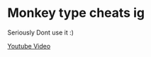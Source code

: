 # Monkey type cheats ig 

Seriously Dont use it :) 

[Youtube Video](https://www.youtube.com/watch?v=I3kzGDgEyjo&t=10s)
